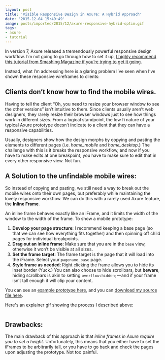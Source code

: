 ```yaml
---
layout: post
title: 'Visible Responsive Design in Axure: A Hybrid Approach'
date: '2015-12-04 15:49:49'
image: posts/imported/2015/12/axure-responsive-hybrid-optim.gif
tags: 
- axure
- tutorial
---
```


In version 7, Axure released a tremendously powerful responsive design workflow. I&rsquo;m not going to go through how to set it up, [I highly recommend this tutorial from Smashing Magazine if you&rsquo;re trying to get it going](http://www.smashingmagazine.com/2014/02/creating-responsive-prototypes-with-adaptive-views-in-axure-rp-7/).

Instead, what I&rsquo;m addressing here is a glaring problem I&rsquo;ve seen when I&rsquo;ve shown these responsive wireframes to clients:

## Clients don&rsquo;t know how to find the mobile wires.

Having to tell the client &ldquo;Oh, you need to resize your browser window to see the other versions&rdquo; isn&rsquo;t intuitive to them. Since clients usually aren&rsquo;t web designers, they rarely resize their browser windows just to see how things work in different sizes. From a logical standpoint, the low fi nature of your typical Axure prototype doesn&rsquo;t indicate to a client that they can have a responsive capabilities.

Usually, designers show how the design morphs by copying and pasting the elements to different pages (i.e. *home_mobile* and *home_desktop*.) The challenge with this is it breaks the responsive workflow, and now if you have to make edits at one breakpoint, you have to make sure to edit that in every other responsive view. Not fun.

## A Solution to the unfindable mobile wires:

So instead of copying and pasting, we still need a way to break out the mobile wires onto their own pages, but preferably while maintaining the lovely responsive workflow. We can do this with a rarely used Axure feature, the **Inline Frame**.

An inline frame behaves exactly like an iFrame, and it limits the width of the window to the width of the frame. To show a mobile prototype:

1. **Develop your page structure**: I recommend keeping a base page (so that we can see how everything fits together) and then spinning off child pages for individual breakpoints.
2. **Drag out an inline frame**: Make sure that you are in the `base` view, otherwise it won&rsquo;t be visible at all sizes.
3. **Set the frame target**: The frame target is the page that it will load into the iFrame. Select your `pagename_base` page.
4. **Style frame as needed**: Right clicking the frame allows you to hide its inset border (Yuck.) You can also choose to hide scrollbars, but **beware**, hiding scrollbars is akin to setting <code class="language-css">overflow:hidden;</code>&mdash;and if your frame isn&rsquo;t tall enough it will clip your content.

You can see an [example prototype here](http://wires.glucasroe.com/1JTAR3/#c=2), and you can [download my source file here](http://glucasroe.com/files/rp-files/responsive-wireframes-hybrid-approach.rp).

Here's an explainer gif showing the process I described above:

<img class="gfyitem" data-id="EdibleFlakyBaldeagle" />


## Drawbacks:

The main drawback of this approach is that *inline frames in Axure require you to set a height*. Unfortunately, this means that you either have to set the iFrames to be arbitrarily tall, or you have to go back and check the pages upon adjusting the prototype. Not too painful.
